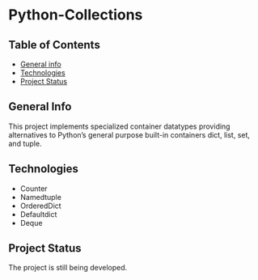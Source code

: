 # Python-Collections

## Table of Contents

* [General info](#general-info)
* [Technologies](#technologies)
* [Project Status](#project-status)

## General Info
This project implements specialized container datatypes providing alternatives to Python’s general purpose built-in containers dict, list, set, and tuple. 

## Technologies
* Counter
* Namedtuple
* OrderedDict
* Defaultdict
* Deque

## Project Status
The project is still being developed.
